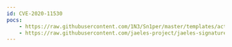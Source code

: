 ```yaml
---
id: CVE-2020-11530
pocs:
    - https://raw.githubusercontent.com/1N3/Sn1per/master/templates/active/CVE-2020-11530_-_Wordpress_Chop_Slider_3_Plugin_SQL_Injection.sh
    - https://raw.githubusercontent.com/jaeles-project/jaeles-signatures/master/cves/wordpress-sqli-cve-2020-11530.yaml
---
```

